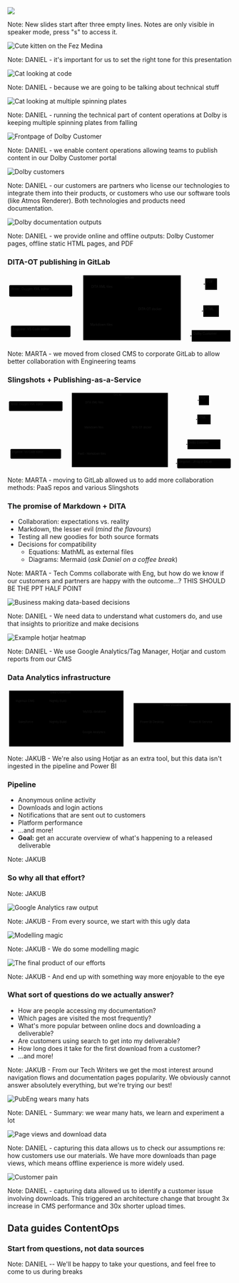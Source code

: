 ![](assets/title.svg)

Note:
New slides start after three empty lines.
Notes are only visible in speaker mode, press "s" to access it. 




<img src="assets/kitty.png" alt="Cute kitten on the Fez Medina" style="max-height: 60vh">

Note:
DANIEL - it's important for us to set the right tone for this presentation 




<img src="assets/cat-terminal.png" alt="Cat looking at code" style="max-height: 60vh">

Note:
DANIEL - because we are going to be talking about technical stuff




<img src="assets/cat-plate-spinning.png" alt="Cat looking at multiple spinning plates" style="max-height: 60vh">

Note:
DANIEL - running the technical part of content operations at Dolby is keeping multiple spinning plates from falling




<img src="assets/DBCU.png" alt="Frontpage of Dolby Customer" style="max-height: 60vh">

Note:
DANIEL - we enable content operations allowing teams to publish content in our Dolby Customer portal




<img src="assets/customers.png" alt="Dolby customers" style="max-height: 60vh">

Note:
DANIEL - our customers are partners who license our technologies to integrate them into their products, or customers who use our software tools (like Atmos Renderer). Both technologies and products need documentation.




<img src="assets/outputs.png" alt="Dolby documentation outputs" style="max-height: 60vh">

Note:
DANIEL - we provide online and offline outputs: Dolby Customer pages, offline static HTML pages, and PDF




### DITA-OT publishing in GitLab

<svg aria-roledescription="flowchart-v2" role="graphics-document document" viewBox="-8 -8 1023.0263671875 317.57122802734375" style="max-width: 1023.0263671875px;" xmlns:xlink="http://www.w3.org/1999/xlink" xmlns="http://www.w3.org/2000/svg" width="100%" id="mermaid-1685013992981"><style>#mermaid-1685013992981{font-family:"trebuchet ms",verdana,arial,sans-serif;font-size:16px;fill:#000000;}#mermaid-1685013992981 .error-icon{fill:#552222;}#mermaid-1685013992981 .error-text{fill:#552222;stroke:#552222;}#mermaid-1685013992981 .edge-thickness-normal{stroke-width:2px;}#mermaid-1685013992981 .edge-thickness-thick{stroke-width:3.5px;}#mermaid-1685013992981 .edge-pattern-solid{stroke-dasharray:0;}#mermaid-1685013992981 .edge-pattern-dashed{stroke-dasharray:3;}#mermaid-1685013992981 .edge-pattern-dotted{stroke-dasharray:2;}#mermaid-1685013992981 .marker{fill:#666;stroke:#666;}#mermaid-1685013992981 .marker.cross{stroke:#666;}#mermaid-1685013992981 svg{font-family:"trebuchet ms",verdana,arial,sans-serif;font-size:16px;}#mermaid-1685013992981 .label{font-family:"trebuchet ms",verdana,arial,sans-serif;color:#000000;}#mermaid-1685013992981 .cluster-label text{fill:#333;}#mermaid-1685013992981 .cluster-label span{color:#333;}#mermaid-1685013992981 .label text,#mermaid-1685013992981 span{fill:#000000;color:#000000;}#mermaid-1685013992981 .node rect,#mermaid-1685013992981 .node circle,#mermaid-1685013992981 .node ellipse,#mermaid-1685013992981 .node polygon,#mermaid-1685013992981 .node path{fill:#eee;stroke:#999;stroke-width:1px;}#mermaid-1685013992981 .node .label{text-align:center;}#mermaid-1685013992981 .node.clickable{cursor:pointer;}#mermaid-1685013992981 .arrowheadPath{fill:#333333;}#mermaid-1685013992981 .edgePath .path{stroke:#666;stroke-width:2.0px;}#mermaid-1685013992981 .flowchart-link{stroke:#666;fill:none;}#mermaid-1685013992981 .edgeLabel{background-color:white;text-align:center;}#mermaid-1685013992981 .edgeLabel rect{opacity:0.5;background-color:white;fill:white;}#mermaid-1685013992981 .cluster rect{fill:hsl(0, 0%, 98.9215686275%);stroke:#707070;stroke-width:1px;}#mermaid-1685013992981 .cluster text{fill:#333;}#mermaid-1685013992981 .cluster span{color:#333;}#mermaid-1685013992981 div.mermaidTooltip{position:absolute;text-align:center;max-width:200px;padding:2px;font-family:"trebuchet ms",verdana,arial,sans-serif;font-size:12px;background:hsl(-160, 0%, 93.3333333333%);border:1px solid #707070;border-radius:2px;pointer-events:none;z-index:100;}#mermaid-1685013992981 .flowchartTitleText{text-anchor:middle;font-size:18px;fill:#000000;}#mermaid-1685013992981 :root{--mermaid-font-family:"trebuchet ms",verdana,arial,sans-serif;}</style><g><marker orient="auto" markerHeight="12" markerWidth="12" markerUnits="userSpaceOnUse" refY="5" refX="10" viewBox="0 0 12 20" class="marker flowchart" id="flowchart-pointEnd"><path style="stroke-width: 1; stroke-dasharray: 1, 0;" class="arrowMarkerPath" d="M 0 0 L 10 5 L 0 10 z"></path></marker><marker orient="auto" markerHeight="12" markerWidth="12" markerUnits="userSpaceOnUse" refY="5" refX="0" viewBox="0 0 10 10" class="marker flowchart" id="flowchart-pointStart"><path style="stroke-width: 1; stroke-dasharray: 1, 0;" class="arrowMarkerPath" d="M 0 5 L 10 10 L 10 0 z"></path></marker><marker orient="auto" markerHeight="11" markerWidth="11" markerUnits="userSpaceOnUse" refY="5" refX="11" viewBox="0 0 10 10" class="marker flowchart" id="flowchart-circleEnd"><circle style="stroke-width: 1; stroke-dasharray: 1, 0;" class="arrowMarkerPath" r="5" cy="5" cx="5"></circle></marker><marker orient="auto" markerHeight="11" markerWidth="11" markerUnits="userSpaceOnUse" refY="5" refX="-1" viewBox="0 0 10 10" class="marker flowchart" id="flowchart-circleStart"><circle style="stroke-width: 1; stroke-dasharray: 1, 0;" class="arrowMarkerPath" r="5" cy="5" cx="5"></circle></marker><marker orient="auto" markerHeight="11" markerWidth="11" markerUnits="userSpaceOnUse" refY="5.2" refX="12" viewBox="0 0 11 11" class="marker cross flowchart" id="flowchart-crossEnd"><path style="stroke-width: 2; stroke-dasharray: 1, 0;" class="arrowMarkerPath" d="M 1,1 l 9,9 M 10,1 l -9,9"></path></marker><marker orient="auto" markerHeight="11" markerWidth="11" markerUnits="userSpaceOnUse" refY="5.2" refX="-1" viewBox="0 0 11 11" class="marker cross flowchart" id="flowchart-crossStart"><path style="stroke-width: 2; stroke-dasharray: 1, 0;" class="arrowMarkerPath" d="M 1,1 l 9,9 M 10,1 l -9,9"></path></marker><g class="root"><g class="clusters"><g id="GitLab" class="cluster default"><rect height="295.4759979248047" width="444.151611328125" y="0" x="336.68658447265625" ry="0" rx="0" style=""></rect><g transform="translate(525.0362396240234, 0)" class="cluster-label"><foreignObject height="37.190399169921875" width="67.45230102539062"><div xmlns="http://www.w3.org/1999/xhtml" style="display: inline-block; white-space: nowrap;"><span class="nodeLabel">GitLab</span></div></foreignObject></g></g></g><g class="edgePaths"><path marker-end="url(#flowchart-pointEnd)" style="fill:none;" class="edge-thickness-normal edge-pattern-solid flowchart-link LS-oxygen LE-XML" id="L-oxygen-XML-0" d="M286.687,62.58L290.853,62.333C295.02,62.085,303.353,61.59,311.687,61.343C320.02,61.095,328.353,61.095,337.406,61.095C346.458,61.095,356.229,61.095,361.115,61.095L366,61.095"></path><path marker-end="url(#flowchart-pointEnd)" style="fill:none;" class="edge-thickness-normal edge-pattern-solid flowchart-link LS-oxygen LE-MD" id="L-oxygen-MD-0" d="M197.15,97.19L216.24,106.448C235.329,115.706,273.508,134.222,296.764,143.48C320.02,152.738,328.353,152.738,344.917,161.996C361.481,171.254,386.276,189.77,398.673,199.028L411.071,208.286"></path><path marker-end="url(#flowchart-pointEnd)" style="fill:none;" class="edge-thickness-normal edge-pattern-solid flowchart-link LS-vscode LE-MD" id="L-vscode-MD-0" d="M278.797,254.928L284.279,254.928C289.76,254.928,300.723,254.928,310.372,254.928C320.02,254.928,328.353,254.928,336.687,254.145C345.02,253.362,353.353,251.796,357.52,251.013L361.687,250.23"></path><path marker-end="url(#flowchart-pointEnd)" style="fill:none;" class="edge-thickness-normal edge-pattern-solid flowchart-link LS-XML LE-DITA" id="L-XML-DITA-0" d="M526.029,61.095L530.915,61.095C535.8,61.095,545.572,61.095,564.424,73.686C583.277,86.278,611.21,111.46,625.177,124.052L639.144,136.643"></path><path marker-end="url(#flowchart-pointEnd)" style="fill:none;" class="edge-thickness-normal edge-pattern-solid flowchart-link LS-MD LE-DITA" id="L-MD-DITA-0" d="M530.343,234.381L534.51,234.381C538.676,234.381,547.01,234.381,563.123,226.79C579.236,219.198,603.13,204.016,615.077,196.424L627.023,188.833"></path><path marker-end="url(#flowchart-pointEnd)" style="fill:none;" class="edge-thickness-normal edge-pattern-solid flowchart-link LS-DITA LE-PDF" id="L-DITA-PDF-0" d="M692.062,136.643L706.858,120.536C721.654,104.429,751.246,72.214,770.209,56.107C789.172,40,797.505,40,816.035,40C834.566,40,863.294,40,877.657,40L892.021,40"></path><path marker-end="url(#flowchart-pointEnd)" style="fill:none;" class="edge-thickness-normal edge-pattern-solid flowchart-link LS-DITA LE-HTML" id="L-DITA-HTML-0" d="M755.838,162.738L760.005,162.738C764.172,162.738,772.505,162.738,780.838,162.738C789.172,162.738,797.505,162.738,814.596,162.738C831.686,162.738,857.535,162.738,870.459,162.738L883.383,162.738"></path><path marker-end="url(#flowchart-pointEnd)" style="fill:none;" class="edge-thickness-normal edge-pattern-solid flowchart-link LS-DITA LE-DBCU" id="L-DITA-DBCU-0" d="M694.188,188.833L708.63,203.274C723.071,217.714,751.955,246.595,770.563,261.036C789.172,275.476,797.505,275.476,805.838,275.476C814.172,275.476,822.505,275.476,826.672,275.476L830.838,275.476"></path></g><g class="edgeLabels"><g class="edgeLabel"><g transform="translate(0, 0)" class="label"><foreignObject height="0" width="0"><div xmlns="http://www.w3.org/1999/xhtml" style="display: inline-block; white-space: nowrap;"><span class="edgeLabel"></span></div></foreignObject></g></g><g class="edgeLabel"><g transform="translate(0, 0)" class="label"><foreignObject height="0" width="0"><div xmlns="http://www.w3.org/1999/xhtml" style="display: inline-block; white-space: nowrap;"><span class="edgeLabel"></span></div></foreignObject></g></g><g class="edgeLabel"><g transform="translate(0, 0)" class="label"><foreignObject height="0" width="0"><div xmlns="http://www.w3.org/1999/xhtml" style="display: inline-block; white-space: nowrap;"><span class="edgeLabel"></span></div></foreignObject></g></g><g class="edgeLabel"><g transform="translate(0, 0)" class="label"><foreignObject height="0" width="0"><div xmlns="http://www.w3.org/1999/xhtml" style="display: inline-block; white-space: nowrap;"><span class="edgeLabel"></span></div></foreignObject></g></g><g class="edgeLabel"><g transform="translate(0, 0)" class="label"><foreignObject height="0" width="0"><div xmlns="http://www.w3.org/1999/xhtml" style="display: inline-block; white-space: nowrap;"><span class="edgeLabel"></span></div></foreignObject></g></g><g class="edgeLabel"><g transform="translate(0, 0)" class="label"><foreignObject height="0" width="0"><div xmlns="http://www.w3.org/1999/xhtml" style="display: inline-block; white-space: nowrap;"><span class="edgeLabel"></span></div></foreignObject></g></g><g class="edgeLabel"><g transform="translate(0, 0)" class="label"><foreignObject height="0" width="0"><div xmlns="http://www.w3.org/1999/xhtml" style="display: inline-block; white-space: nowrap;"><span class="edgeLabel"></span></div></foreignObject></g></g><g class="edgeLabel"><g transform="translate(0, 0)" class="label"><foreignObject height="0" width="0"><div xmlns="http://www.w3.org/1999/xhtml" style="display: inline-block; white-space: nowrap;"><span class="edgeLabel"></span></div></foreignObject></g></g></g><g class="nodes"><g transform="translate(668.0905151367188, 162.73799896240234)" id="flowchart-DITA-32" class="node default default"><rect height="52.190399169921875" width="175.495361328125" y="-26.095199584960938" x="-87.7476806640625" ry="5" rx="5" style="" class="basic label-container"></rect><g transform="translate(-80.2476806640625, -18.595199584960938)" style="" class="label"><foreignObject height="37.190399169921875" width="160.495361328125"><div xmlns="http://www.w3.org/1999/xhtml" style="display: inline-block; white-space: nowrap;"><span class="nodeLabel">DITA-OT docker</span></div></foreignObject></g></g><g transform="translate(446.01470947265625, 61.09519958496094)" id="flowchart-XML-27" class="node default default"><rect height="52.190399169921875" width="160.02914428710938" y="-26.095199584960938" x="-80.01457214355469" ry="5" rx="5" style="" class="basic label-container"></rect><g transform="translate(-72.51457214355469, -18.595199584960938)" style="" class="label"><foreignObject height="37.190399169921875" width="145.02914428710938"><div xmlns="http://www.w3.org/1999/xhtml" style="display: inline-block; white-space: nowrap;"><span class="nodeLabel">DITA XML files</span></div></foreignObject></g></g><g transform="translate(446.01470947265625, 234.38079833984375)" id="flowchart-MD-28" class="node default default"><rect height="52.190399169921875" width="168.65625" y="-26.095199584960938" x="-84.328125" ry="5" rx="5" style="" class="basic label-container"></rect><g transform="translate(-76.828125, -18.595199584960938)" style="" class="label"><foreignObject height="37.190399169921875" width="153.65625"><div xmlns="http://www.w3.org/1999/xhtml" style="display: inline-block; white-space: nowrap;"><span class="nodeLabel">Markdown files</span></div></foreignObject></g></g><g transform="translate(143.34329223632812, 71.09519958496094)" id="flowchart-oxygen-26" class="node default"><rect height="52.190399169921875" width="286.68658447265625" y="-26.095199584960938" x="-143.34329223632812" ry="5" rx="5" style="" class="basic label-container"></rect><g transform="translate(-135.84329223632812, -18.595199584960938)" style="" class="label"><foreignObject height="37.190399169921875" width="271.68658447265625"><div xmlns="http://www.w3.org/1999/xhtml" style="display: inline-block; white-space: nowrap;"><span class="nodeLabel">Writer: Oxygen XML editor</span></div></foreignObject></g></g><g transform="translate(143.34329223632812, 254.92839813232422)" id="flowchart-vscode-29" class="node default default"><rect height="52.190399169921875" width="270.907470703125" y="-26.095199584960938" x="-135.4537353515625" ry="5" rx="5" style="" class="basic label-container"></rect><g transform="translate(-127.9537353515625, -18.595199584960938)" style="" class="label"><foreignObject height="37.190399169921875" width="255.907470703125"><div xmlns="http://www.w3.org/1999/xhtml" style="display: inline-block; white-space: nowrap;"><span class="nodeLabel">Engineer: VS Code editor</span></div></foreignObject></g></g><g transform="translate(918.9322967529297, 40)" id="flowchart-PDF-36" class="node default default"><rect height="52.190399169921875" width="53.82196044921875" y="-26.095199584960938" x="-26.910980224609375" ry="0" rx="0" style="" class="basic label-container"></rect><g transform="translate(-19.410980224609375, -18.595199584960938)" style="" class="label"><foreignObject height="37.190399169921875" width="38.82196044921875"><div xmlns="http://www.w3.org/1999/xhtml" style="display: inline-block; white-space: nowrap;"><span class="nodeLabel">PDF</span></div></foreignObject></g></g><g transform="translate(918.9322967529297, 162.73799896240234)" id="flowchart-HTML-37" class="node default default"><rect height="52.190399169921875" width="71.0985107421875" y="-26.095199584960938" x="-35.54925537109375" ry="0" rx="0" style="" class="basic label-container"></rect><g transform="translate(-28.04925537109375, -18.595199584960938)" style="" class="label"><foreignObject height="37.190399169921875" width="56.0985107421875"><div xmlns="http://www.w3.org/1999/xhtml" style="display: inline-block; white-space: nowrap;"><span class="nodeLabel">HTML</span></div></foreignObject></g></g><g transform="translate(918.9322967529297, 275.4759979248047)" id="flowchart-DBCU-38" class="node default default"><rect height="52.190399169921875" width="176.18820190429688" y="-26.095199584960938" x="-88.09410095214844" ry="0" rx="0" style="" class="basic label-container"></rect><g transform="translate(-80.59410095214844, -18.595199584960938)" style="" class="label"><foreignObject height="37.190399169921875" width="161.18820190429688"><div xmlns="http://www.w3.org/1999/xhtml" style="display: inline-block; white-space: nowrap;"><span class="nodeLabel">Dolby Customer</span></div></foreignObject></g></g></g></g></g></svg>

<!-- <pre class="mermaid">
%%{init: {'theme': 'neutral' } }%%
graph LR
    oxygen(Writer: Oxygen XML editor) ==> XML & MD
    vscode(Engineer: VS Code editor) ==> MD

    subgraph GitLab
        XML("DITA XML files") ==> DITA("DITA-OT docker")
        MD("Markdown files") ==> DITA
    end
    DITA ==> PDF & HTML & DBCU[Dolby Customer]
</pre> -->

Note:
MARTA - we moved from closed CMS to corporate GitLab to allow better collaboration with Engineering teams




### Slingshots + Publishing-as-a-Service

<svg aria-roledescription="flowchart-v2" role="graphics-document document" viewBox="-8 -8 1203.435546875 419.76153564453125" style="max-width: 1203.435546875px;" xmlns:xlink="http://www.w3.org/1999/xlink" xmlns="http://www.w3.org/2000/svg" width="100%" id="mermaid-1685013993221"><style>#mermaid-1685013993221{font-family:"trebuchet ms",verdana,arial,sans-serif;font-size:16px;fill:#000000;}#mermaid-1685013993221 .error-icon{fill:#552222;}#mermaid-1685013993221 .error-text{fill:#552222;stroke:#552222;}#mermaid-1685013993221 .edge-thickness-normal{stroke-width:2px;}#mermaid-1685013993221 .edge-thickness-thick{stroke-width:3.5px;}#mermaid-1685013993221 .edge-pattern-solid{stroke-dasharray:0;}#mermaid-1685013993221 .edge-pattern-dashed{stroke-dasharray:3;}#mermaid-1685013993221 .edge-pattern-dotted{stroke-dasharray:2;}#mermaid-1685013993221 .marker{fill:#666;stroke:#666;}#mermaid-1685013993221 .marker.cross{stroke:#666;}#mermaid-1685013993221 svg{font-family:"trebuchet ms",verdana,arial,sans-serif;font-size:16px;}#mermaid-1685013993221 .label{font-family:"trebuchet ms",verdana,arial,sans-serif;color:#000000;}#mermaid-1685013993221 .cluster-label text{fill:#333;}#mermaid-1685013993221 .cluster-label span{color:#333;}#mermaid-1685013993221 .label text,#mermaid-1685013993221 span{fill:#000000;color:#000000;}#mermaid-1685013993221 .node rect,#mermaid-1685013993221 .node circle,#mermaid-1685013993221 .node ellipse,#mermaid-1685013993221 .node polygon,#mermaid-1685013993221 .node path{fill:#eee;stroke:#999;stroke-width:1px;}#mermaid-1685013993221 .node .label{text-align:center;}#mermaid-1685013993221 .node.clickable{cursor:pointer;}#mermaid-1685013993221 .arrowheadPath{fill:#333333;}#mermaid-1685013993221 .edgePath .path{stroke:#666;stroke-width:2.0px;}#mermaid-1685013993221 .flowchart-link{stroke:#666;fill:none;}#mermaid-1685013993221 .edgeLabel{background-color:white;text-align:center;}#mermaid-1685013993221 .edgeLabel rect{opacity:0.5;background-color:white;fill:white;}#mermaid-1685013993221 .cluster rect{fill:hsl(0, 0%, 98.9215686275%);stroke:#707070;stroke-width:1px;}#mermaid-1685013993221 .cluster text{fill:#333;}#mermaid-1685013993221 .cluster span{color:#333;}#mermaid-1685013993221 div.mermaidTooltip{position:absolute;text-align:center;max-width:200px;padding:2px;font-family:"trebuchet ms",verdana,arial,sans-serif;font-size:12px;background:hsl(-160, 0%, 93.3333333333%);border:1px solid #707070;border-radius:2px;pointer-events:none;z-index:100;}#mermaid-1685013993221 .flowchartTitleText{text-anchor:middle;font-size:18px;fill:#000000;}#mermaid-1685013993221 :root{--mermaid-font-family:"trebuchet ms",verdana,arial,sans-serif;}</style><g><marker orient="auto" markerHeight="12" markerWidth="12" markerUnits="userSpaceOnUse" refY="5" refX="10" viewBox="0 0 12 20" class="marker flowchart" id="flowchart-pointEnd"><path style="stroke-width: 1; stroke-dasharray: 1, 0;" class="arrowMarkerPath" d="M 0 0 L 10 5 L 0 10 z"></path></marker><marker orient="auto" markerHeight="12" markerWidth="12" markerUnits="userSpaceOnUse" refY="5" refX="0" viewBox="0 0 10 10" class="marker flowchart" id="flowchart-pointStart"><path style="stroke-width: 1; stroke-dasharray: 1, 0;" class="arrowMarkerPath" d="M 0 5 L 10 10 L 10 0 z"></path></marker><marker orient="auto" markerHeight="11" markerWidth="11" markerUnits="userSpaceOnUse" refY="5" refX="11" viewBox="0 0 10 10" class="marker flowchart" id="flowchart-circleEnd"><circle style="stroke-width: 1; stroke-dasharray: 1, 0;" class="arrowMarkerPath" r="5" cy="5" cx="5"></circle></marker><marker orient="auto" markerHeight="11" markerWidth="11" markerUnits="userSpaceOnUse" refY="5" refX="-1" viewBox="0 0 10 10" class="marker flowchart" id="flowchart-circleStart"><circle style="stroke-width: 1; stroke-dasharray: 1, 0;" class="arrowMarkerPath" r="5" cy="5" cx="5"></circle></marker><marker orient="auto" markerHeight="11" markerWidth="11" markerUnits="userSpaceOnUse" refY="5.2" refX="12" viewBox="0 0 11 11" class="marker cross flowchart" id="flowchart-crossEnd"><path style="stroke-width: 2; stroke-dasharray: 1, 0;" class="arrowMarkerPath" d="M 1,1 l 9,9 M 10,1 l -9,9"></path></marker><marker orient="auto" markerHeight="11" markerWidth="11" markerUnits="userSpaceOnUse" refY="5.2" refX="-1" viewBox="0 0 11 11" class="marker cross flowchart" id="flowchart-crossStart"><path style="stroke-width: 2; stroke-dasharray: 1, 0;" class="arrowMarkerPath" d="M 1,1 l 9,9 M 10,1 l -9,9"></path></marker><g class="root"><g class="clusters"><g id="GitLab" class="cluster default"><rect height="397.66639709472656" width="514.1518249511719" y="0" x="336.68658447265625" ry="0" rx="0" style=""></rect><g transform="translate(560.0363464355469, 0)" class="cluster-label"><foreignObject height="37.190399169921875" width="67.45230102539062"><div xmlns="http://www.w3.org/1999/xhtml" style="display: inline-block; white-space: nowrap;"><span class="nodeLabel">GitLab</span></div></foreignObject></g></g></g><g class="edgePaths"><path marker-end="url(#flowchart-pointEnd)" style="fill:none;" class="edge-thickness-normal edge-pattern-solid flowchart-link LS-oxygen LE-XML" id="L-oxygen-XML-0" d="M286.687,62.58L290.853,62.333C295.02,62.085,303.353,61.59,311.687,61.343C320.02,61.095,328.353,61.095,343.239,61.095C358.124,61.095,379.562,61.095,390.281,61.095L401,61.095"></path><path marker-end="url(#flowchart-pointEnd)" style="fill:none;" class="edge-thickness-normal edge-pattern-solid flowchart-link LS-oxygen LE-MD" id="L-oxygen-MD-0" d="M229.319,97.19L243.047,101.357C256.775,105.524,284.231,113.857,302.125,118.024C320.02,122.19,328.353,122.19,347.813,129.782C367.273,137.373,397.859,152.555,413.152,160.147L428.445,167.738"></path><path marker-end="url(#flowchart-pointEnd)" style="fill:none;" class="edge-thickness-normal edge-pattern-solid flowchart-link LS-vscode LE-MD" id="L-vscode-MD-0" d="M229.319,300.476L243.047,296.309C256.775,292.143,284.231,283.809,302.125,279.643C320.02,275.476,328.353,275.476,348.886,266.218C369.419,256.96,402.151,238.444,418.518,229.186L434.884,219.928"></path><path marker-end="url(#flowchart-pointEnd)" style="fill:none;" class="edge-thickness-normal edge-pattern-solid flowchart-link LS-vscode LE-PaaS" id="L-vscode-PaaS-0" d="M278.797,334.617L284.279,334.943C289.76,335.269,300.723,335.92,310.372,336.246C320.02,336.571,328.353,336.571,336.687,336.571C345.02,336.571,353.353,336.571,357.52,336.571L361.687,336.571"></path><path marker-end="url(#flowchart-pointEnd)" style="fill:none;" class="edge-thickness-normal edge-pattern-solid flowchart-link LS-XML LE-DITA" id="L-XML-DITA-0" d="M561.029,61.095L571.748,61.095C582.467,61.095,603.905,61.095,629.721,78.869C655.537,96.643,685.731,132.19,700.828,149.964L715.925,167.738"></path><path marker-end="url(#flowchart-pointEnd)" style="fill:none;" class="edge-thickness-normal edge-pattern-solid flowchart-link LS-MD LE-DITA" id="L-MD-DITA-0" d="M565.343,193.833L575.343,193.833C585.343,193.833,605.343,193.833,619.51,193.833C633.676,193.833,642.01,193.833,646.176,193.833L650.343,193.833"></path><path marker-end="url(#flowchart-pointEnd)" style="fill:none;" class="edge-thickness-normal edge-pattern-solid flowchart-link LS-PaaS LE-DITA" id="L-PaaS-DITA-0" d="M600.343,336.571L604.51,336.571C608.676,336.571,617.01,336.571,636.532,317.131C656.055,297.69,686.767,258.809,702.122,239.369L717.478,219.928"></path><path marker-end="url(#flowchart-pointEnd)" style="fill:none;" class="edge-thickness-normal edge-pattern-solid flowchart-link LS-DITA LE-PDF" id="L-DITA-PDF-0" d="M757.216,167.738L772.82,146.448C788.424,125.159,819.631,82.579,839.401,61.29C859.172,40,867.505,40,895.236,40C922.968,40,970.097,40,993.661,40L1017.226,40"></path><path marker-end="url(#flowchart-pointEnd)" style="fill:none;" class="edge-thickness-normal edge-pattern-solid flowchart-link LS-DITA LE-HTML" id="L-DITA-HTML-0" d="M795.062,167.738L804.358,163.48C813.654,159.222,832.246,150.706,845.709,146.448C859.172,142.19,867.505,142.19,893.797,142.19C920.088,142.19,964.338,142.19,986.463,142.19L1008.588,142.19"></path><path marker-end="url(#flowchart-pointEnd)" style="fill:none;" class="edge-thickness-normal edge-pattern-solid flowchart-link LS-DITA LE-DBCU" id="L-DITA-DBCU-0" d="M774.128,219.928L786.913,229.186C799.698,238.444,825.268,256.96,842.22,266.218C859.172,275.476,867.505,275.476,885.039,275.476C902.573,275.476,929.308,275.476,942.676,275.476L956.043,275.476"></path><path marker-end="url(#flowchart-pointEnd)" style="fill:none;" class="edge-thickness-normal edge-pattern-solid flowchart-link LS-DITA LE-slingshot" id="L-DITA-slingshot-0" d="M754.095,219.928L770.219,246.218C786.343,272.508,818.591,325.087,838.881,351.377C859.172,377.666,867.505,377.666,875.838,377.666C884.172,377.666,892.505,377.666,896.672,377.666L900.838,377.666"></path></g><g class="edgeLabels"><g class="edgeLabel"><g transform="translate(0, 0)" class="label"><foreignObject height="0" width="0"><div xmlns="http://www.w3.org/1999/xhtml" style="display: inline-block; white-space: nowrap;"><span class="edgeLabel"></span></div></foreignObject></g></g><g class="edgeLabel"><g transform="translate(0, 0)" class="label"><foreignObject height="0" width="0"><div xmlns="http://www.w3.org/1999/xhtml" style="display: inline-block; white-space: nowrap;"><span class="edgeLabel"></span></div></foreignObject></g></g><g class="edgeLabel"><g transform="translate(0, 0)" class="label"><foreignObject height="0" width="0"><div xmlns="http://www.w3.org/1999/xhtml" style="display: inline-block; white-space: nowrap;"><span class="edgeLabel"></span></div></foreignObject></g></g><g class="edgeLabel"><g transform="translate(0, 0)" class="label"><foreignObject height="0" width="0"><div xmlns="http://www.w3.org/1999/xhtml" style="display: inline-block; white-space: nowrap;"><span class="edgeLabel"></span></div></foreignObject></g></g><g class="edgeLabel"><g transform="translate(0, 0)" class="label"><foreignObject height="0" width="0"><div xmlns="http://www.w3.org/1999/xhtml" style="display: inline-block; white-space: nowrap;"><span class="edgeLabel"></span></div></foreignObject></g></g><g class="edgeLabel"><g transform="translate(0, 0)" class="label"><foreignObject height="0" width="0"><div xmlns="http://www.w3.org/1999/xhtml" style="display: inline-block; white-space: nowrap;"><span class="edgeLabel"></span></div></foreignObject></g></g><g class="edgeLabel"><g transform="translate(0, 0)" class="label"><foreignObject height="0" width="0"><div xmlns="http://www.w3.org/1999/xhtml" style="display: inline-block; white-space: nowrap;"><span class="edgeLabel"></span></div></foreignObject></g></g><g class="edgeLabel"><g transform="translate(0, 0)" class="label"><foreignObject height="0" width="0"><div xmlns="http://www.w3.org/1999/xhtml" style="display: inline-block; white-space: nowrap;"><span class="edgeLabel"></span></div></foreignObject></g></g><g class="edgeLabel"><g transform="translate(0, 0)" class="label"><foreignObject height="0" width="0"><div xmlns="http://www.w3.org/1999/xhtml" style="display: inline-block; white-space: nowrap;"><span class="edgeLabel"></span></div></foreignObject></g></g><g class="edgeLabel"><g transform="translate(0, 0)" class="label"><foreignObject height="0" width="0"><div xmlns="http://www.w3.org/1999/xhtml" style="display: inline-block; white-space: nowrap;"><span class="edgeLabel"></span></div></foreignObject></g></g><g class="edgeLabel"><g transform="translate(0, 0)" class="label"><foreignObject height="0" width="0"><div xmlns="http://www.w3.org/1999/xhtml" style="display: inline-block; white-space: nowrap;"><span class="edgeLabel"></span></div></foreignObject></g></g></g><g class="nodes"><g transform="translate(738.0907287597656, 193.83319854736328)" id="flowchart-DITA-83" class="node default default"><rect height="52.190399169921875" width="175.495361328125" y="-26.095199584960938" x="-87.7476806640625" ry="5" rx="5" style="" class="basic label-container"></rect><g transform="translate(-80.2476806640625, -18.595199584960938)" style="" class="label"><foreignObject height="37.190399169921875" width="160.495361328125"><div xmlns="http://www.w3.org/1999/xhtml" style="display: inline-block; white-space: nowrap;"><span class="nodeLabel">DITA-OT docker</span></div></foreignObject></g></g><g transform="translate(481.0148162841797, 61.09519958496094)" id="flowchart-XML-77" class="node default default"><rect height="52.190399169921875" width="160.02914428710938" y="-26.095199584960938" x="-80.01457214355469" ry="5" rx="5" style="" class="basic label-container"></rect><g transform="translate(-72.51457214355469, -18.595199584960938)" style="" class="label"><foreignObject height="37.190399169921875" width="145.02914428710938"><div xmlns="http://www.w3.org/1999/xhtml" style="display: inline-block; white-space: nowrap;"><span class="nodeLabel">DITA XML files</span></div></foreignObject></g></g><g transform="translate(481.0148162841797, 193.83319854736328)" id="flowchart-MD-78" class="node default"><rect height="52.190399169921875" width="168.65625" y="-26.095199584960938" x="-84.328125" ry="5" rx="5" style="" class="basic label-container"></rect><g transform="translate(-76.828125, -18.595199584960938)" style="" class="label"><foreignObject height="37.190399169921875" width="153.65625"><div xmlns="http://www.w3.org/1999/xhtml" style="display: inline-block; white-space: nowrap;"><span class="nodeLabel">Markdown files</span></div></foreignObject></g></g><g transform="translate(481.0148162841797, 336.5711975097656)" id="flowchart-PaaS-81" class="node default"><rect height="52.190399169921875" width="238.65646362304688" y="-26.095199584960938" x="-119.32823181152344" ry="5" rx="5" style="" class="basic label-container"></rect><g transform="translate(-111.82823181152344, -18.595199584960938)" style="" class="label"><foreignObject height="37.190399169921875" width="223.65646362304688"><div xmlns="http://www.w3.org/1999/xhtml" style="display: inline-block; white-space: nowrap;"><span class="nodeLabel">PaaS - Markdown files</span></div></foreignObject></g></g><g transform="translate(143.34329223632812, 71.09519958496094)" id="flowchart-oxygen-76" class="node default default"><rect height="52.190399169921875" width="286.68658447265625" y="-26.095199584960938" x="-143.34329223632812" ry="5" rx="5" style="" class="basic label-container"></rect><g transform="translate(-135.84329223632812, -18.595199584960938)" style="" class="label"><foreignObject height="37.190399169921875" width="271.68658447265625"><div xmlns="http://www.w3.org/1999/xhtml" style="display: inline-block; white-space: nowrap;"><span class="nodeLabel">Writer: Oxygen XML editor</span></div></foreignObject></g></g><g transform="translate(143.34329223632812, 326.5711975097656)" id="flowchart-vscode-79" class="node default default"><rect height="52.190399169921875" width="270.907470703125" y="-26.095199584960938" x="-135.4537353515625" ry="5" rx="5" style="" class="basic label-container"></rect><g transform="translate(-127.9537353515625, -18.595199584960938)" style="" class="label"><foreignObject height="37.190399169921875" width="255.907470703125"><div xmlns="http://www.w3.org/1999/xhtml" style="display: inline-block; white-space: nowrap;"><span class="nodeLabel">Engineer: VS Code editor</span></div></foreignObject></g></g><g transform="translate(1044.1370239257812, 40)" id="flowchart-PDF-89" class="node default default"><rect height="52.190399169921875" width="53.82196044921875" y="-26.095199584960938" x="-26.910980224609375" ry="0" rx="0" style="" class="basic label-container"></rect><g transform="translate(-19.410980224609375, -18.595199584960938)" style="" class="label"><foreignObject height="37.190399169921875" width="38.82196044921875"><div xmlns="http://www.w3.org/1999/xhtml" style="display: inline-block; white-space: nowrap;"><span class="nodeLabel">PDF</span></div></foreignObject></g></g><g transform="translate(1044.1370239257812, 142.19039916992188)" id="flowchart-HTML-90" class="node default default"><rect height="52.190399169921875" width="71.0985107421875" y="-26.095199584960938" x="-35.54925537109375" ry="0" rx="0" style="" class="basic label-container"></rect><g transform="translate(-28.04925537109375, -18.595199584960938)" style="" class="label"><foreignObject height="37.190399169921875" width="56.0985107421875"><div xmlns="http://www.w3.org/1999/xhtml" style="display: inline-block; white-space: nowrap;"><span class="nodeLabel">HTML</span></div></foreignObject></g></g><g transform="translate(1044.1370239257812, 275.4759979248047)" id="flowchart-DBCU-91" class="node default default"><rect height="52.190399169921875" width="176.18820190429688" y="-26.095199584960938" x="-88.09410095214844" ry="0" rx="0" style="" class="basic label-container"></rect><g transform="translate(-80.59410095214844, -18.595199584960938)" style="" class="label"><foreignObject height="37.190399169921875" width="161.18820190429688"><div xmlns="http://www.w3.org/1999/xhtml" style="display: inline-block; white-space: nowrap;"><span class="nodeLabel">Dolby Customer</span></div></foreignObject></g></g><g transform="translate(1044.1370239257812, 377.66639709472656)" id="flowchart-slingshot-93" class="node default default"><rect height="52.190399169921875" width="286.59722900390625" y="-26.095199584960938" x="-143.29861450195312" ry="5" rx="5" style="" class="basic label-container"></rect><g transform="translate(-135.79861450195312, -18.595199584960938)" style="" class="label"><foreignObject height="37.190399169921875" width="271.59722900390625"><div xmlns="http://www.w3.org/1999/xhtml" style="display: inline-block; white-space: nowrap;"><span class="nodeLabel">Slingshot - JFrog or GitLab</span></div></foreignObject></g></g></g></g></g></svg>

<!-- <pre class="mermaid">
%%{init: {'theme': 'neutral' } }%%
graph LR
    oxygen(Writer: Oxygen XML editor) ==> XML & MD
    vscode(Engineer: VS Code editor) ==> MD & PaaS

    subgraph GitLab
        XML("DITA XML files") ==> DITA("DITA-OT docker")
        MD("Markdown files") ==> DITA
        PaaS("PaaS - Markdown files") ==> DITA

    end
    DITA ==> PDF & HTML & DBCU[Dolby Customer]
    DITA ==> slingshot(Slingshot - JFrog or GitLab)
</pre> -->

Note:
MARTA - moving to GitLab allowed us to add more collaboration methods: PaaS repos and various Slingshots




### The promise of Markdown + DITA

* <!-- .element: class="fragment" -->Collaboration: expectations vs. reality 
* <!-- .element: class="fragment" -->Markdown, the lesser evil  
  (*mind the flavours*)
* <!-- .element: class="fragment" -->Testing all new goodies for both source formats
* <!-- .element: class="fragment" -->Decisions for compatibility
    * <!-- .element: class="fragment" -->Equations: MathML as external files
    * <!-- .element: class="fragment" -->Diagrams: Mermaid  
      (*ask Daniel on a coffee break*)

Note:
MARTA - Tech Comms collaborate with Eng, but how do we know if our customers and partners are happy with the outcome...?
THIS SHOULD BE THE PPT HALF POINT




<img src="assets/business-data.png" alt="Business making data-based decisions" style="max-height: 60vh">

Note:
DANIEL - We need data to understand what customers do, and use that insights to prioritize and make decisions




<img src="assets/hotjar-heatmap.png" alt="Example hotjar heatmap" style="max-height: 60vh">

Note:
DANIEL - We use Google Analytics/Tag Manager, Hotjar and custom reports from our CMS




### Data Analytics infrastructure

<svg aria-roledescription="flowchart-v2" role="graphics-document document" viewBox="-8 -8 1108.7193603515625 291.47601318359375" style="max-width: 1108.7193603515625px;" xmlns:xlink="http://www.w3.org/1999/xlink" xmlns="http://www.w3.org/2000/svg" width="100%" id="mermaid-1685015105676"><style>#mermaid-1685015105676{font-family:"trebuchet ms",verdana,arial,sans-serif;font-size:16px;fill:#000000;}#mermaid-1685015105676 .error-icon{fill:#552222;}#mermaid-1685015105676 .error-text{fill:#552222;stroke:#552222;}#mermaid-1685015105676 .edge-thickness-normal{stroke-width:2px;}#mermaid-1685015105676 .edge-thickness-thick{stroke-width:3.5px;}#mermaid-1685015105676 .edge-pattern-solid{stroke-dasharray:0;}#mermaid-1685015105676 .edge-pattern-dashed{stroke-dasharray:3;}#mermaid-1685015105676 .edge-pattern-dotted{stroke-dasharray:2;}#mermaid-1685015105676 .marker{fill:#666;stroke:#666;}#mermaid-1685015105676 .marker.cross{stroke:#666;}#mermaid-1685015105676 svg{font-family:"trebuchet ms",verdana,arial,sans-serif;font-size:16px;}#mermaid-1685015105676 .label{font-family:"trebuchet ms",verdana,arial,sans-serif;color:#000000;}#mermaid-1685015105676 .cluster-label text{fill:#333;}#mermaid-1685015105676 .cluster-label span{color:#333;}#mermaid-1685015105676 .label text,#mermaid-1685015105676 span{fill:#000000;color:#000000;}#mermaid-1685015105676 .node rect,#mermaid-1685015105676 .node circle,#mermaid-1685015105676 .node ellipse,#mermaid-1685015105676 .node polygon,#mermaid-1685015105676 .node path{fill:#eee;stroke:#999;stroke-width:1px;}#mermaid-1685015105676 .node .label{text-align:center;}#mermaid-1685015105676 .node.clickable{cursor:pointer;}#mermaid-1685015105676 .arrowheadPath{fill:#333333;}#mermaid-1685015105676 .edgePath .path{stroke:#666;stroke-width:2.0px;}#mermaid-1685015105676 .flowchart-link{stroke:#666;fill:none;}#mermaid-1685015105676 .edgeLabel{background-color:white;text-align:center;}#mermaid-1685015105676 .edgeLabel rect{opacity:0.5;background-color:white;fill:white;}#mermaid-1685015105676 .cluster rect{fill:hsl(0, 0%, 98.9215686275%);stroke:#707070;stroke-width:1px;}#mermaid-1685015105676 .cluster text{fill:#333;}#mermaid-1685015105676 .cluster span{color:#333;}#mermaid-1685015105676 div.mermaidTooltip{position:absolute;text-align:center;max-width:200px;padding:2px;font-family:"trebuchet ms",verdana,arial,sans-serif;font-size:12px;background:hsl(-160, 0%, 93.3333333333%);border:1px solid #707070;border-radius:2px;pointer-events:none;z-index:100;}#mermaid-1685015105676 .flowchartTitleText{text-anchor:middle;font-size:18px;fill:#000000;}#mermaid-1685015105676 :root{--mermaid-font-family:"trebuchet ms",verdana,arial,sans-serif;}</style><g><marker orient="auto" markerHeight="12" markerWidth="12" markerUnits="userSpaceOnUse" refY="5" refX="10" viewBox="0 0 12 20" class="marker flowchart" id="flowchart-pointEnd"><path style="stroke-width: 1; stroke-dasharray: 1, 0;" class="arrowMarkerPath" d="M 0 0 L 10 5 L 0 10 z"></path></marker><marker orient="auto" markerHeight="12" markerWidth="12" markerUnits="userSpaceOnUse" refY="5" refX="0" viewBox="0 0 10 10" class="marker flowchart" id="flowchart-pointStart"><path style="stroke-width: 1; stroke-dasharray: 1, 0;" class="arrowMarkerPath" d="M 0 5 L 10 10 L 10 0 z"></path></marker><marker orient="auto" markerHeight="11" markerWidth="11" markerUnits="userSpaceOnUse" refY="5" refX="11" viewBox="0 0 10 10" class="marker flowchart" id="flowchart-circleEnd"><circle style="stroke-width: 1; stroke-dasharray: 1, 0;" class="arrowMarkerPath" r="5" cy="5" cx="5"></circle></marker><marker orient="auto" markerHeight="11" markerWidth="11" markerUnits="userSpaceOnUse" refY="5" refX="-1" viewBox="0 0 10 10" class="marker flowchart" id="flowchart-circleStart"><circle style="stroke-width: 1; stroke-dasharray: 1, 0;" class="arrowMarkerPath" r="5" cy="5" cx="5"></circle></marker><marker orient="auto" markerHeight="11" markerWidth="11" markerUnits="userSpaceOnUse" refY="5.2" refX="12" viewBox="0 0 11 11" class="marker cross flowchart" id="flowchart-crossEnd"><path style="stroke-width: 2; stroke-dasharray: 1, 0;" class="arrowMarkerPath" d="M 1,1 l 9,9 M 10,1 l -9,9"></path></marker><marker orient="auto" markerHeight="11" markerWidth="11" markerUnits="userSpaceOnUse" refY="5.2" refX="-1" viewBox="0 0 11 11" class="marker cross flowchart" id="flowchart-crossStart"><path style="stroke-width: 2; stroke-dasharray: 1, 0;" class="arrowMarkerPath" d="M 1,1 l 9,9 M 10,1 l -9,9"></path></marker><g class="root"><g class="clusters"><g id="subGraph1" class="cluster default"><rect height="193.2855987548828" width="478.5035400390625" y="61.642799377441406" x="614.2158203125" ry="0" rx="0" style=""></rect><g transform="translate(762.0784454345703, 61.642799377441406)" class="cluster-label"><foreignObject height="37.190399169921875" width="182.77828979492188"><div xmlns="http://www.w3.org/1999/xhtml" style="display: inline-block; white-space: nowrap;"><span class="nodeLabel">Data Visualisation</span></div></foreignObject></g></g><g id="subGraph0" class="cluster default"><rect height="275.4759979248047" width="564.2158203125" y="0" x="0" ry="0" rx="0" style=""></rect><g transform="translate(203.24594116210938, 0)" class="cluster-label"><foreignObject height="37.190399169921875" width="157.72393798828125"><div xmlns="http://www.w3.org/1999/xhtml" style="display: inline-block; white-space: nowrap;"><span class="nodeLabel">Data Collection</span></div></foreignObject></g></g></g><g class="edgePaths"><path marker-end="url(#flowchart-pointEnd)" style="fill:none;" class="edge-thickness-normal edge-pattern-solid flowchart-link LS-IGX LE-AWS" id="L-IGX-AWS-0" d="M173.675,61.095L188.726,61.095C203.778,61.095,233.88,61.095,264.403,65.421C294.926,69.746,325.87,78.397,341.342,82.722L356.814,87.047"></path><path marker-end="url(#flowchart-pointEnd)" style="fill:none;" class="edge-thickness-normal edge-pattern-solid flowchart-link LS-SF LE-AWS" id="L-SF-AWS-0" d="M161.103,163.286L178.25,163.286C195.396,163.286,229.689,163.286,262.308,158.96C294.926,154.635,325.87,145.984,341.342,141.659L356.814,137.333"></path><path marker-end="url(#flowchart-pointEnd)" style="fill:none;" class="edge-thickness-normal edge-pattern-solid flowchart-link LS-AWS LE-PBID" id="L-AWS-PBID-0" d="M536.69,112.19L541.278,112.19C545.865,112.19,555.041,112.19,563.795,112.19C572.549,112.19,580.882,112.19,589.216,112.19C597.549,112.19,605.882,112.19,619.957,116.357C634.031,120.524,653.847,128.857,663.755,133.024L673.663,137.19"></path><path marker-end="url(#flowchart-pointEnd)" style="fill:none;" class="edge-thickness-normal edge-pattern-solid flowchart-link LS-PBID LE-PBIS" id="L-PBID-PBIS-0" d="M832.211,163.286L836.378,163.286C840.545,163.286,848.878,163.286,857.211,163.286C865.545,163.286,873.878,163.286,878.045,163.286L882.211,163.286"></path><path marker-end="url(#flowchart-pointEnd)" style="fill:none;" class="edge-thickness-normal edge-pattern-solid flowchart-link LS-GA LE-PBID" id="L-GA-PBID-0" d="M539.216,214.381L543.382,214.381C547.549,214.381,555.882,214.381,564.216,214.381C572.549,214.381,580.882,214.381,589.216,214.381C597.549,214.381,605.882,214.381,619.957,210.214C634.031,206.047,653.847,197.714,663.755,193.547L673.663,189.381"></path></g><g class="edgeLabels"><g transform="translate(263.9820556640625, 61.09519958496094)" class="edgeLabel"><g transform="translate(-65.30670166015625, -18.595199584960938)" class="label"><foreignObject height="37.190399169921875" width="130.6134033203125"><div xmlns="http://www.w3.org/1999/xhtml" style="display: inline-block; white-space: nowrap;"><span class="edgeLabel">Nightly Build</span></div></foreignObject></g></g><g transform="translate(263.9820556640625, 163.2855987548828)" class="edgeLabel"><g transform="translate(-65.30670166015625, -18.595199584960938)" class="label"><foreignObject height="37.190399169921875" width="130.6134033203125"><div xmlns="http://www.w3.org/1999/xhtml" style="display: inline-block; white-space: nowrap;"><span class="edgeLabel">Nightly Build</span></div></foreignObject></g></g><g class="edgeLabel"><g transform="translate(0, 0)" class="label"><foreignObject height="0" width="0"><div xmlns="http://www.w3.org/1999/xhtml" style="display: inline-block; white-space: nowrap;"><span class="edgeLabel"></span></div></foreignObject></g></g><g class="edgeLabel"><g transform="translate(0, 0)" class="label"><foreignObject height="0" width="0"><div xmlns="http://www.w3.org/1999/xhtml" style="display: inline-block; white-space: nowrap;"><span class="edgeLabel"></span></div></foreignObject></g></g><g class="edgeLabel"><g transform="translate(0, 0)" class="label"><foreignObject height="0" width="0"><div xmlns="http://www.w3.org/1999/xhtml" style="display: inline-block; white-space: nowrap;"><span class="edgeLabel"></span></div></foreignObject></g></g></g><g class="nodes"><g transform="translate(974.9652862548828, 163.2855987548828)" id="flowchart-PBIS-122" class="node default default"><rect height="52.190399169921875" width="185.50814819335938" y="-26.095199584960938" x="-92.75407409667969" ry="5" rx="5" style="" class="basic label-container"></rect><g transform="translate(-85.25407409667969, -18.595199584960938)" style="" class="label"><foreignObject height="37.190399169921875" width="170.50814819335938"><div xmlns="http://www.w3.org/1999/xhtml" style="display: inline-block; white-space: nowrap;"><span class="nodeLabel">Power BI Service</span></div></foreignObject></g></g><g transform="translate(735.7135162353516, 163.2855987548828)" id="flowchart-PBID-121" class="node default default"><rect height="52.190399169921875" width="192.99539184570312" y="-26.095199584960938" x="-96.49769592285156" ry="5" rx="5" style="" class="basic label-container"></rect><g transform="translate(-88.99769592285156, -18.595199584960938)" style="" class="label"><foreignObject height="37.190399169921875" width="177.99539184570312"><div xmlns="http://www.w3.org/1999/xhtml" style="display: inline-block; white-space: nowrap;"><span class="nodeLabel">Power BI Desktop</span></div></foreignObject></g></g><g transform="translate(446.7522888183594, 112.19039916992188)" id="flowchart-AWS-116" class="node default"><rect height="52.190399169921875" width="179.87594604492188" y="-26.095199584960938" x="-89.93797302246094" ry="5" rx="5" style="" class="basic label-container"></rect><g transform="translate(-82.43797302246094, -18.595199584960938)" style="" class="label"><foreignObject height="37.190399169921875" width="164.87594604492188"><div xmlns="http://www.w3.org/1999/xhtml" style="display: inline-block; white-space: nowrap;"><span class="nodeLabel">MySQL database</span></div></foreignObject></g></g><g transform="translate(99.33767700195312, 61.09519958496094)" id="flowchart-IGX-115" class="node default default"><rect height="52.190399169921875" width="148.67535400390625" y="-26.095199584960938" x="-74.33767700195312" ry="5" rx="5" style="" class="basic label-container"></rect><g transform="translate(-66.83767700195312, -18.595199584960938)" style="" class="label"><foreignObject height="37.190399169921875" width="133.67535400390625"><div xmlns="http://www.w3.org/1999/xhtml" style="display: inline-block; white-space: nowrap;"><span class="nodeLabel">Ingeniux CMS</span></div></foreignObject></g></g><g transform="translate(99.33767700195312, 163.2855987548828)" id="flowchart-SF-117" class="node default default"><rect height="52.190399169921875" width="123.53158569335938" y="-26.095199584960938" x="-61.76579284667969" ry="5" rx="5" style="" class="basic label-container"></rect><g transform="translate(-54.26579284667969, -18.595199584960938)" style="" class="label"><foreignObject height="37.190399169921875" width="108.53158569335938"><div xmlns="http://www.w3.org/1999/xhtml" style="display: inline-block; white-space: nowrap;"><span class="nodeLabel">SalesForce</span></div></foreignObject></g></g><g transform="translate(446.7522888183594, 214.38079833984375)" id="flowchart-GA-119" class="node default"><rect height="52.190399169921875" width="184.92706298828125" y="-26.095199584960938" x="-92.46353149414062" ry="5" rx="5" style="" class="basic label-container"></rect><g transform="translate(-84.96353149414062, -18.595199584960938)" style="" class="label"><foreignObject height="37.190399169921875" width="169.92706298828125"><div xmlns="http://www.w3.org/1999/xhtml" style="display: inline-block; white-space: nowrap;"><span class="nodeLabel">Google Analytics</span></div></foreignObject></g></g></g></g></g></svg>

<!-- <pre class="mermaid">
%%{init: {'theme': 'neutral' } }%%
graph LR
  subgraph Data Collection
    IGX("Ingeniux CMS") ==>|Nightly Build| AWS("MySQL database")
    SF("SalesForce") ==>|Nightly Build| AWS
    GA("Google Analytics")
  end
  subgraph Data Visualisation
    AWS ==> PBID("Power BI Desktop") ==> PBIS("Power BI Service")
    GA ==> PBID
  end
</pre> -->

Note:
JAKUB - We're also using Hotjar as an extra tool, but this data isn't ingested in the pipeline and Power BI




### Pipeline

* <!-- .element: class="fragment" -->Anonymous online activity
* <!-- .element: class="fragment" -->Downloads and login actions
* <!-- .element: class="fragment" -->Notifications that are sent out to customers
* <!-- .element: class="fragment" -->Platform performance
* <!-- .element: class="fragment" -->...and more!
* <!-- .element: class="fragment" -->  
  **Goal:** get an accurate overview of what's happening to a released deliverable

Note:
JAKUB




### So why all that effort?

Note:
JAKUB




<img src="assets/raw_data.png" alt="Google Analytics raw output" style="max-height: 60vh">

Note:
JAKUB - From every source, we start with this ugly data




<img src="assets/data_model.png" alt="Modelling magic">

Note:
JAKUB - We do some modelling magic




<img src="assets/report_screenshot.png" alt="The final product of our efforts" style="max-height: 60vh">

Note:
JAKUB - And end up with something way more enjoyable to the eye




### What sort of questions do we actually answer?

* <!-- .element: class="fragment" -->How are people accessing my documentation?
* <!-- .element: class="fragment" -->Which pages are visited the most frequently?
* <!-- .element: class="fragment" -->What's more popular between online docs and downloading a deliverable?
* <!-- .element: class="fragment" -->Are customers using search to get into my deliverable?
* <!-- .element: class="fragment" -->How long does it take for the first download from a customer?  
* <!-- .element: class="fragment" -->...and more! 

Note:
JAKUB - From our Tech Writers we get the most interest around navigation flows and documentation pages popularity.
We obviously cannot answer absolutely everything, but we're trying our best!




<img src="assets/cat-hats.png" alt="PubEng wears many hats" style="max-height: 60vh">

Note:
DANIEL - Summary: we wear many hats, we learn and experiment a lot




<img src="assets/data.png" alt="Page views and download data" style="max-height: 60vh">

Note:
DANIEL - capturing this data allows us to check our assumptions re: how customers use our materials.
We have more downloads than page views, which means offline experience is more widely used.




<img src="assets/customer-pain.png" alt="Customer pain" style="max-height: 60vh">

Note:
DANIEL - capturing data allowed us to identify a customer issue involving downloads.
This triggered an architecture change that brought 3x increase in CMS performance and 30x shorter upload times.



<!-- .slide: data-background="#000000" -->
## Data guides ContentOps <!-- .element: class="fragment" -->

### Start from questions, not data sources <!-- .element: class="fragment" -->

Note:
DANIEL -- We'll be happy to take your questions, and feel free to come to us during breaks